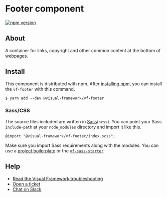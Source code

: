 # Footer component

[![npm version](https://badge.fury.io/js/%40visual-framework%2Fvf-footer.svg)](https://badge.fury.io/js/%40visual-framework%2Fvf-footer)

## About

A container for links, copyright and other common content at the bottom of webpages.

## Install

This component is distributed with npm. After [installing npm](https://www.npmjs.com/get-npm), you can install the `vf-footer` with this command.

```
$ yarn add --dev @visual-framework/vf-footer
```

### Sass/CSS

The source files included are written in [Sass](http://sass-lang.com)(`scss`). You can point your Sass `include-path` at your `node_modules` directory and import it like this.

```
@import "@visual-framework/vf-footer/index.scss";
```

Make sure you import Sass requirements along with the modules. You can use a [project boilerplate](https://stable.visual-framework.dev/building/) or the [`vf-sass-starter`](https://stable.visual-framework.dev/components/vf-sass-starter/)

## Help

- [Read the Visual Framework troubleshooting](https://stable.visual-framework.dev/troubleshooting/)
- [Open a ticket](https://github.com/visual-framework/vf-core/issues)
- [Chat on Slack](https://join.slack.com/t/visual-framework/shared_invite/enQtNDAxNzY0NDg4NTY0LWFhMjEwNGY3ZTk3NWYxNWVjOWQ1ZWE4YjViZmY1YjBkMDQxMTNlNjQ0N2ZiMTQ1ZTZiMGM4NjU5Y2E0MjM3ZGQ)
